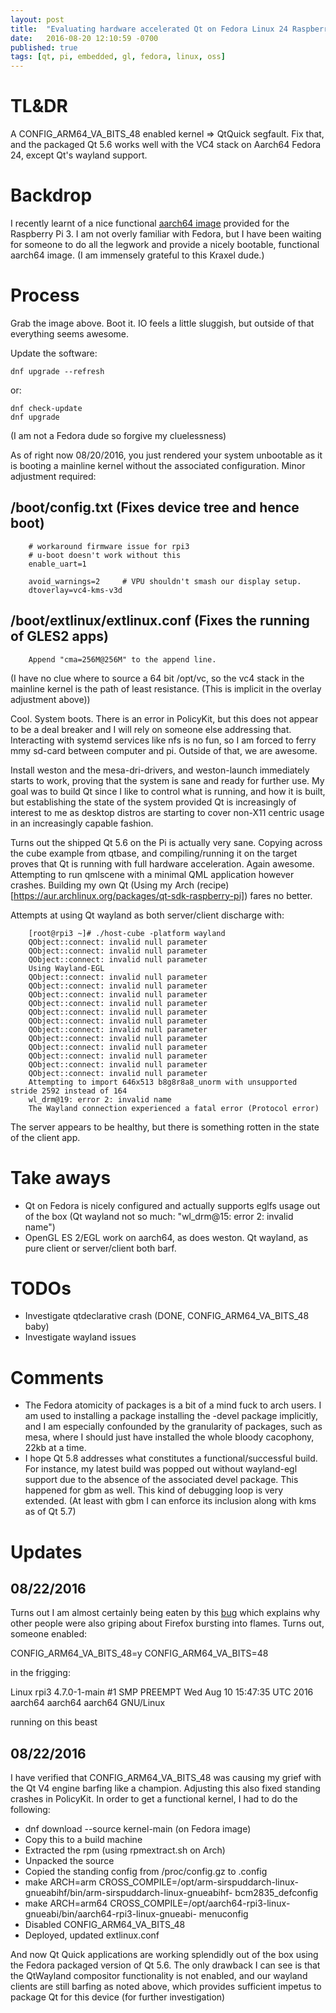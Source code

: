 ```yaml
---
layout: post
title:  "Evaluating hardware accelerated Qt on Fedora Linux 24 Raspberry Pi 3 (Aarch64)"
date:   2016-08-20 12:10:59 -0700
published: true
tags: [qt, pi, embedded, gl, fedora, linux, oss]
---
```


# TL&DR

A CONFIG_ARM64_VA_BITS_48 enabled kernel => QtQuick segfault. Fix that, and the packaged Qt 5.6 works well with the VC4 stack on Aarch64 Fedora 24, except Qt's wayland support.

# Backdrop

I recently learnt of a nice functional [aarch64 image](https://www.kraxel.org/blog/2016/04/fedora-on-raspberry-pi-updates/) provided for the Raspberry Pi 3. I am not overly familiar with Fedora, but I have been waiting for someone to do all the legwork and provide a nicely bootable, functional aarch64 image. (I am immensely grateful to this Kraxel dude.)

# Process

Grab the image above. Boot it. IO feels a little sluggish, but outside of that everything seems awesome.  

Update the software:

    dnf upgrade --refresh

or:

    dnf check-update
    dnf upgrade

(I am not a Fedora dude so forgive my cluelessness)

As of right now 08/20/2016, you just rendered your system unbootable as it is booting a mainline kernel without the associated configuration. Minor adjustment required:

## /boot/config.txt (Fixes device tree and hence boot)

        # workaround firmware issue for rpi3
        # u-boot doesn't work without this
        enable_uart=1
        
        avoid_warnings=2     # VPU shouldn't smash our display setup.
        dtoverlay=vc4-kms-v3d

## /boot/extlinux/extlinux.conf (Fixes the running of GLES2 apps)

        Append "cma=256M@256M" to the append line.

(I have no clue where to source a 64 bit /opt/vc, so the vc4 stack in the mainline kernel is the path of least resistance. (This is implicit in the overlay adjustment above))

Cool. System boots. There is an error in PolicyKit, but this does not appear to be a deal breaker and I will rely on someone else addressing that. Interacting with systemd services like nfs is no fun, so I am forced to ferry mmy sd-card between computer and pi. Outside of that, we are awesome.

Install weston and the mesa-dri-drivers, and weston-launch immediately starts to work, proving that the system is sane and ready for further use. My goal was to build Qt since I like to control what is running, and how it is built, but establishing the state of the system provided Qt is increasingly of interest to me as desktop distros are starting to cover non-X11 centric usage in an increasingly capable fashion.

Turns out the shipped Qt 5.6 on the Pi is actually very sane. Copying across the cube example from qtbase, and compiling/running it on the target proves that Qt is running with full hardware acceleration. Again awesome.  Attempting to run qmlscene with a minimal QML application however crashes. Building my own Qt (Using my Arch (recipe)[https://aur.archlinux.org/packages/qt-sdk-raspberry-pi]) fares no better.

Attempts at using Qt wayland as both server/client discharge with:

        [root@rpi3 ~]# ./host-cube -platform wayland
        QObject::connect: invalid null parameter
        QObject::connect: invalid null parameter
        QObject::connect: invalid null parameter
        Using Wayland-EGL
        QObject::connect: invalid null parameter
        QObject::connect: invalid null parameter
        QObject::connect: invalid null parameter
        QObject::connect: invalid null parameter
        QObject::connect: invalid null parameter
        QObject::connect: invalid null parameter
        QObject::connect: invalid null parameter
        QObject::connect: invalid null parameter
        QObject::connect: invalid null parameter
        QObject::connect: invalid null parameter
        QObject::connect: invalid null parameter
        QObject::connect: invalid null parameter
        Attempting to import 646x513 b8g8r8a8_unorm with unsupported stride 2592 instead of 164
        wl_drm@19: error 2: invalid name
        The Wayland connection experienced a fatal error (Protocol error)

The server appears to be healthy, but there is something rotten in the state of the client app.

# Take aways

* Qt on Fedora is nicely configured and actually supports eglfs usage out of the box (Qt wayland not so much: "wl_drm@15: error 2: invalid name")
* OpenGL ES 2/EGL work on aarch64, as does weston. Qt wayland, as pure client or server/client both barf.

# TODOs

* Investigate qtdeclarative crash (DONE, CONFIG_ARM64_VA_BITS_48 baby)
* Investigate wayland issues

# Comments

* The Fedora atomicity of packages is a bit of a mind fuck to arch users. I am used to installing a package installing the -devel package implicitly, and I am especially confounded by the granularity of packages, such as mesa, where I should just have installed the whole bloody cacophony, 22kb at a time.
* I hope Qt 5.8 addresses what constitutes a functional/successful build. For instance, my latest build was popped out without wayland-egl support due to the absence of the associated devel package. This happened for gbm as well. This kind of debugging loop is very extended. (At least with gbm I can enforce its inclusion along with kms as of Qt 5.7)

# Updates

## 08/22/2016

Turns out I am almost certainly being eaten by this [bug](https://bugreports.qt.io/browse/QTBUG-54822) which explains why other people were also griping about Firefox bursting into flames. Turns out, someone enabled:

CONFIG_ARM64_VA_BITS_48=y
CONFIG_ARM64_VA_BITS=48

in the frigging:

Linux rpi3 4.7.0-1-main #1 SMP PREEMPT Wed Aug 10 15:47:35 UTC 2016 aarch64 aarch64 aarch64 GNU/Linux

running on this beast

## 08/22/2016

I have verified that CONFIG_ARM64_VA_BITS_48 was causing my grief with the Qt V4 engine barfing like a champion. Adjusting this also fixed standing crashes in PolicyKit. In order to get a functional kernel, I had to do the following:

* dnf download --source kernel-main (on Fedora image)
* Copy this to a build machine
* Extracted the rpm (using rpmextract.sh on Arch)
* Unpacked the source
* Copied the standing config from /proc/config.gz to .config
* make ARCH=arm CROSS_COMPILE=/opt/arm-sirspuddarch-linux-gnueabihf/bin/arm-sirspuddarch-linux-gnueabihf- bcm2835_defconfig
* make ARCH=arm64 CROSS_COMPILE=/opt/aarch64-rpi3-linux-gnueabi/bin/aarch64-rpi3-linux-gnueabi- menuconfig
* Disabled CONFIG_ARM64_VA_BITS_48
* Deployed, updated extlinux.conf

And now Qt Quick applications are working splendidly out of the box using the Fedora packaged version of Qt 5.6. The only drawback I can see is that the QtWayland compositor functionality is not enabled, and our wayland clients are still barfing as noted above, which provides sufficient impetus to package Qt for this device (for further investigation)
